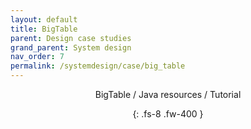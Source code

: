 ```yaml
---
layout: default
title: BigTable
parent: Design case studies
grand_parent: System design
nav_order: 7
permalink: /systemdesign/case/big_table
---
```

<div align="center" markdown="1">
BigTable / Java resources / Tutorial

{: .fs-8 .fw-400 }
</div>